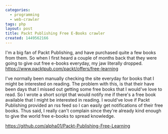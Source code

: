 ```yaml
---
categories:
  - programming
  - web-crawler
tags: php
layout: post
title: Packt Publishing Free E-Books crawler
created: 1449562166
---
```


I'm a big fan of Packt Publishing, and have purchased quite a few books from them. So when I first heard a couple of months back that they were going to give out free e-books everyday, my jaw literally dropped. <a href="https://www.packtpub.com/packt/offers/free-learning" target="_blank">https://www.packtpub.com/packt/offers/free-learning</a>

I've normally been manually checking the site everyday for books that I might be interested on reading. The problem with this, is that their have been days that I missed out getting some free books that I would've love to read. So I wrote a short script that would notify me if there's a free book available that I might be interested in reading. I would've love if Packt Publishing provided an rss feed so I can easily get notifications of their free books. Thus said, I really can't complain since they're already kind enough to give the world free e-books to spread knowledge.

<a href="https://github.com/alpha01/Packt-Publishing-Free-Learning" target="_blank">https://github.com/alpha01/Packt-Publishing-Free-Learning</a>
